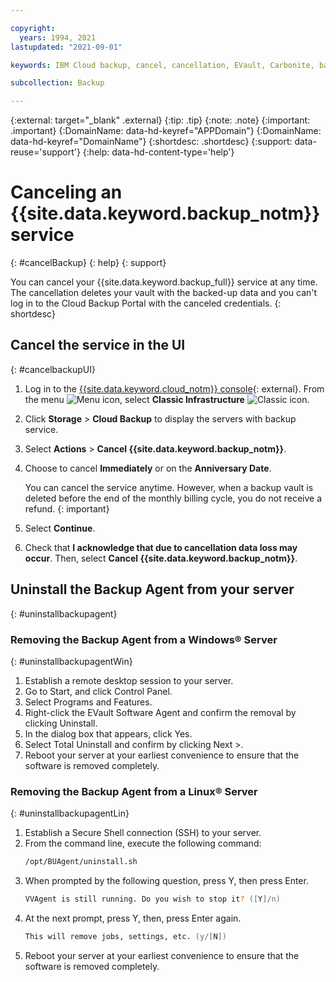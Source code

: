 ```yaml
---

copyright:
  years: 1994, 2021
lastupdated: "2021-09-01"

keywords: IBM Cloud backup, cancel, cancellation, EVault, Carbonite, backup

subcollection: Backup

---
```

{:external: target="_blank" .external}
{:tip: .tip}
{:note: .note}
{:important: .important}
{:DomainName: data-hd-keyref="APPDomain"}
{:DomainName: data-hd-keyref="DomainName"}
{:shortdesc: .shortdesc}
{:support: data-reuse='support'}
{:help: data-hd-content-type='help'}

# Canceling an {{site.data.keyword.backup_notm}} service
{: #cancelBackup}
{: help}
{: support}

You can cancel your {{site.data.keyword.backup_full}} service at any time. The cancellation deletes your vault with the backed-up data and you can't log in to the Cloud Backup Portal with the canceled credentials.
{: shortdesc}

## Cancel the service in the UI
{: #cancelbackupUI}

1. Log in to the [{{site.data.keyword.cloud_notm}} console](https://{DomainName}){: external}. From the menu ![Menu icon](../icons/icon_hamburger.svg "Menu"), select **Classic Infrastructure** ![Classic icon](../icons/classic.svg "Classic").
2. Click **Storage** > **Cloud Backup** to display the servers with backup service.
3. Select **Actions** > **Cancel {{site.data.keyword.backup_notm}}**.
4. Choose to cancel **Immediately** or on the **Anniversary Date**.

   You can cancel the service anytime. However, when a backup vault is deleted before the end of the monthly billing cycle, you do not receive a refund.
   {: important}

5. Select **Continue**.
6. Check that **I acknowledge that due to cancellation data loss may occur**. Then, select **Cancel {{site.data.keyword.backup_notm}}**.

## Uninstall the Backup Agent from your server
{: #uninstallbackupagent}

### Removing the Backup Agent from a Windows&reg; Server
{: #uninstallbackupagentWin}

1. Establish a remote desktop session to your server.
2. Go to Start, and click Control Panel.
3. Select Programs and Features.
4. Right-click the EVault Software Agent and confirm the removal by clicking Uninstall.
5. In the dialog box that appears, click Yes.
6. Select Total Uninstall and confirm by clicking Next >.
7. Reboot your server at your earliest convenience to ensure that the software is removed completely.

### Removing the Backup Agent from a Linux&reg; Server
{: #uninstallbackupagentLin}

1. Establish a Secure Shell connection (SSH) to your server.
2. From the command line, execute the following command:
    ```zsh
    /opt/BUAgent/uninstall.sh
    ```
3. When prompted by the following question, press Y, then press Enter.
    ```zsh
    VVAgent is still running. Do you wish to stop it? ([Y]/n)
    ````
4. At the next prompt, press Y, then, press Enter again.
    ```zsh
    This will remove jobs, settings, etc. (y/[N])
    ```
5. Reboot your server at your earliest convenience to ensure that the software is removed completely.
